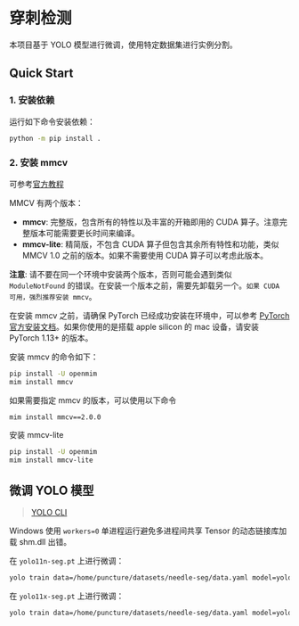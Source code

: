 # 穿刺检测

本项目基于 YOLO 模型进行微调，使用特定数据集进行实例分割。

## Quick Start

### 1. 安装依赖

运行如下命令安装依赖：

```bash
python -m pip install .
```

### 2. 安装 mmcv

可参考[官方教程](https://mmcv.readthedocs.io/en/latest/get_started/installation.html)

MMCV 有两个版本：

- **mmcv**: 完整版，包含所有的特性以及丰富的开箱即用的 CUDA 算子。注意完整版本可能需要更长时间来编译。
- **mmcv-lite**: 精简版，不包含 CUDA 算子但包含其余所有特性和功能，类似 MMCV 1.0 之前的版本。如果不需要使用 CUDA 算子可以考虑此版本。

**注意**: 请不要在同一个环境中安装两个版本，否则可能会遇到类似 `ModuleNotFound` 的错误。在安装一个版本之前，需要先卸载另一个。`如果 CUDA 可用，强烈推荐安装 mmcv`。

在安装 mmcv 之前，请确保 PyTorch 已经成功安装在环境中，可以参考 [PyTorch 官方安装文档](https://github.com/pytorch/pytorch#installation)。如果你使用的是搭载 apple silicon 的 mac 设备，请安装 PyTorch 1.13+ 的版本。

安装 mmcv 的命令如下：

```bash
pip install -U openmim
mim install mmcv
```

如果需要指定 mmcv 的版本，可以使用以下命令

```bash
mim install mmcv==2.0.0
```

安装 mmcv-lite

```bash
pip install -U openmim
mim install mmcv-lite
```

## 微调 YOLO 模型

> [YOLO CLI](https://docs.ultralytics.com/zh/usage/cli)

Windows 使用 `workers=0` 单进程运行避免多进程间共享 Tensor 的动态链接库加载 shm.dll 出错。

在 `yolo11n-seg.pt` 上进行微调：

```bash
yolo train data=/home/puncture/datasets/needle-seg/data.yaml model=yolo11n-seg.pt epochs=100 imgsz=1280 device=cuda
```

在 `yolo11x-seg.pt` 上进行微调：

```bash
yolo train data=/home/puncture/datasets/needle-seg/data.yaml model=yolo11x-seg.pt epochs=100 imgsz=1280 batch=8 device=cuda
```
